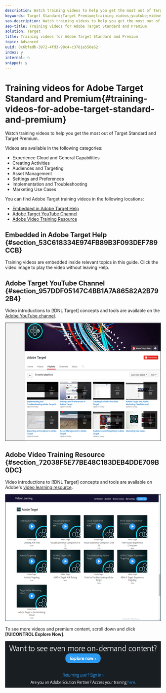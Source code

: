 ```yaml
---
description: Watch training videos to help you get the most out of Target Standard and Target Premium.
keywords: Target Standard;Target Premium;training videos;youtube;videos;video training
seo-description: Watch training videos to help you get the most out of Target Standard and Target Premium.
seo-title: Training videos for Adobe Target Standard and Premium
solution: Target
title: Training videos for Adobe Target Standard and Premium
topic: Advanced
uuid: 8c6bfedb-3972-4fd3-98c4-c3781a556e62
index: y
internal: n
snippet: y
---
```


# Training videos for Adobe Target Standard and Premium{#training-videos-for-adobe-target-standard-and-premium}

Watch training videos to help you get the most out of Target Standard and Target Premium.

Videos are available in the following categories:

* Experience Cloud and General Capabilities 
* Creating Activities 
* Audiences and Targeting 
* Asset Management 
* Settings and Preferences 
* Implementation and Troubleshooting 
* Marketing Use Cases

You can find Adobe Target training videos in the following locations:

* [Embedded in Adobe Target Help](../c-intro/c-target-standard-premium-training-videos.md#section_53C618334E974FB89B3F093DEF789CCB) 
* [Adobe Target YouTube Channel](../c-intro/c-target-standard-premium-training-videos.md#section_957DDF05147C4BB1A7A86582A2B792B4) 
* [Adobe Video Training Resource](../c-intro/c-target-standard-premium-training-videos.md#section_72038F5E77BE48C183DEB4DDE709B0DC)

## Embedded in Adobe Target Help {#section_53C618334E974FB89B3F093DEF789CCB}

Training videos are embedded inside relevant topics in this guide. Click the video image to play the video without leaving Help.

## Adobe Target YouTube Channel {#section_957DDF05147C4BB1A7A86582A2B792B4}

Video introductions to [!DNL Target] concepts and tools are available on the [Adobe YouTube channel](https://www.youtube.com/channel/UC75Ir2u14wz-0IKWH-RkWAA/playlists).

![](assets/youtube.png)

## Adobe Video Training Resource {#section_72038F5E77BE48C183DEB4DDE709B0DC}

Video introductions to [!DNL Target] concepts and tools are available on Adobe's [video learning resource](https://www.adobe.com/training/video.html).

![](assets/menu-training-vids.png)

To see more videos and premium content, scroll down and click **[!UICONTROL Explore Now]**.

![](assets/explore_now.png)

